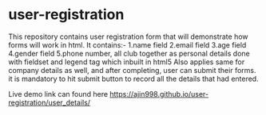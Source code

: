 # user-registration

This repository contains user registration form that will demonstrate how forms will work in html.
It contains:- 1.name field 
2.email field 
3.age field 
4.gender field 
5.phone number, all club together as personal details done with fieldset and legend tag which inbuilt in html5
Also applies same for company details as well, and after completing, user can submit their forms.
it is mandatory to hit submit button to record all the details that had entered.

Live demo link can found here
https://ajin998.github.io/user-registration/user_details/

